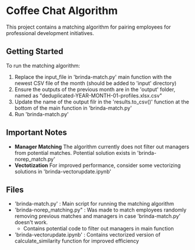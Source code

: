 # Coffee Chat Algorithm
This project contains a matching algorithm for pairing employees for professional development initiatives. 

## Getting Started

To run the matching algorithm:

1. Replace the input_file in 'brinda-match.py' main function with the newest CSV file of the month (should be added to 'input' directory)
2. Ensure the outputs of the previous month are in the 'output' folder, named as "deduplicated-YEAR-MONTH-01-profiles.xlsx.csv" 
3. Update the name of the output filr in the 'results.to_csv()' function at the bottom of the main function in 'brinda-match.py'
4. Run 'brinda-match.py'

## Important Notes

- **Manager Matching** The algorithm currently does not filter out managers from potential matches. Potential solution exists in 'brinda-norep_match.py'
- **Vectotization** For improved performance, consider some vectorizing solutions in 'brinda-vectorupdate.ipynb'

## Files

- 'brinda-match.py' : Main script for running the matching algorithm
- 'brinda-norep_matching.py" : Was made to match employees randomly removing previous matches and managers in case 'brinda-match.py' doesn't work.
    - Contains potential code to filter out managers in main function
- 'brinda-vectorupdate.ipynb' : Contains vectorized version of calculate_similarity function for improved efficiency 

